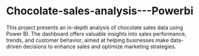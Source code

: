 # Chocolate-sales-analysis---Powerbi
This project presents an in-depth analysis of chocolate sales data using Power BI. The dashboard offers valuable insights into sales performance, trends, and customer behavior, aimed at helping businesses make data-driven decisions to enhance sales and optimize marketing strategies.
